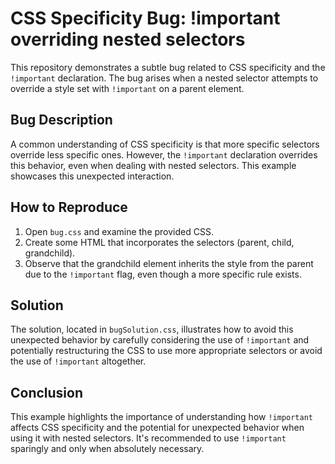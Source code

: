 # CSS Specificity Bug: !important overriding nested selectors

This repository demonstrates a subtle bug related to CSS specificity and the `!important` declaration.  The bug arises when a nested selector attempts to override a style set with `!important` on a parent element.

## Bug Description

A common understanding of CSS specificity is that more specific selectors override less specific ones. However, the `!important` declaration overrides this behavior, even when dealing with nested selectors. This example showcases this unexpected interaction.

## How to Reproduce

1. Open `bug.css` and examine the provided CSS.
2. Create some HTML that incorporates the selectors (parent, child, grandchild).
3. Observe that the grandchild element inherits the style from the parent due to the `!important` flag, even though a more specific rule exists.

## Solution

The solution, located in `bugSolution.css`, illustrates how to avoid this unexpected behavior by carefully considering the use of `!important` and potentially restructuring the CSS to use more appropriate selectors or avoid the use of `!important` altogether.

## Conclusion

This example highlights the importance of understanding how `!important` affects CSS specificity and the potential for unexpected behavior when using it with nested selectors.  It's recommended to use `!important` sparingly and only when absolutely necessary.